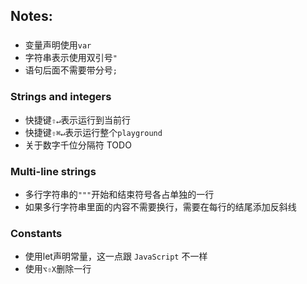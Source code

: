 
## Notes:

### 
+ 变量声明使用`var`
+ 字符串表示使用双引号`"`
+ 语句后面不需要带分号`;`

### Strings and integers
+ 快捷键`⇧↵`表示运行到当前行
+ 快捷键`⇧⌘↵`表示运行整个`playground`
+ 关于数字千位分隔符 TODO

### Multi-line strings
+ 多行字符串的`"""`开始和结束符号各占单独的一行
+ 如果多行字符串里面的内容不需要换行，需要在每行的结尾添加反斜线

### Constants
+ 使用let声明常量，这一点跟 `JavaScript` 不一样
+ 使用`⌥⇧X`删除一行

